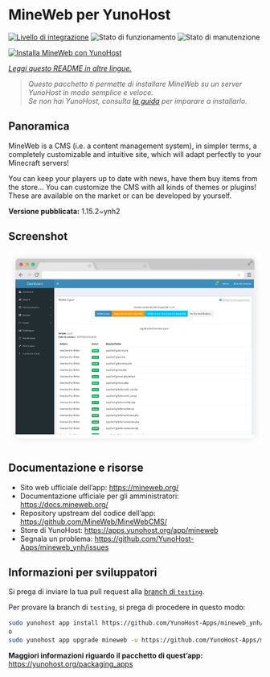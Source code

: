 <!--
N.B.: Questo README è stato automaticamente generato da <https://github.com/YunoHost/apps/tree/master/tools/readme_generator>
NON DEVE essere modificato manualmente.
-->

# MineWeb per YunoHost

[![Livello di integrazione](https://dash.yunohost.org/integration/mineweb.svg)](https://dash.yunohost.org/appci/app/mineweb) ![Stato di funzionamento](https://ci-apps.yunohost.org/ci/badges/mineweb.status.svg) ![Stato di manutenzione](https://ci-apps.yunohost.org/ci/badges/mineweb.maintain.svg)

[![Installa MineWeb con YunoHost](https://install-app.yunohost.org/install-with-yunohost.svg)](https://install-app.yunohost.org/?app=mineweb)

*[Leggi questo README in altre lingue.](./ALL_README.md)*

> *Questo pacchetto ti permette di installare MineWeb su un server YunoHost in modo semplice e veloce.*  
> *Se non hai YunoHost, consulta [la guida](https://yunohost.org/install) per imparare a installarlo.*

## Panoramica

MineWeb is a CMS (i.e. a content management system), in simpler terms, a completely customizable and intuitive site, which will adapt perfectly to your Minecraft servers!

You can keep your players up to date with news, have them buy items from the store... You can customize the CMS with all kinds of themes or plugins! These are available on the market or can be developed by yourself.

**Versione pubblicata:** 1.15.2~ynh2

## Screenshot

![Screenshot di MineWeb](./doc/screenshots/features1_mb.png)

## Documentazione e risorse

- Sito web ufficiale dell’app: <https://mineweb.org/>
- Documentazione ufficiale per gli amministratori: <https://docs.mineweb.org/>
- Repository upstream del codice dell’app: <https://github.com/MineWeb/MineWebCMS/>
- Store di YunoHost: <https://apps.yunohost.org/app/mineweb>
- Segnala un problema: <https://github.com/YunoHost-Apps/mineweb_ynh/issues>

## Informazioni per sviluppatori

Si prega di inviare la tua pull request alla [branch di `testing`](https://github.com/YunoHost-Apps/mineweb_ynh/tree/testing).

Per provare la branch di `testing`, si prega di procedere in questo modo:

```bash
sudo yunohost app install https://github.com/YunoHost-Apps/mineweb_ynh/tree/testing --debug
o
sudo yunohost app upgrade mineweb -u https://github.com/YunoHost-Apps/mineweb_ynh/tree/testing --debug
```

**Maggiori informazioni riguardo il pacchetto di quest’app:** <https://yunohost.org/packaging_apps>
